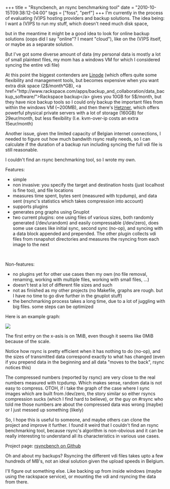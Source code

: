 +++
title = "Rsyncbench, an rsync benchmarking tool"
date = "2010-10-15T09:38:12-04:00"
tags = ["foss", "perf"]
+++
I'm currently in the process of evaluating (V)PS hosting providers and backup solutions.  The idea being: I want a (V)PS to run my stuff, which doesn't need much disk space,<br />

but in the meantime it might be a good idea to look for online backup solutions (oops did I say "online"? I meant "cloud"), like on the (V)PS itself, or maybe as a separate solution.<br />

But I've got some diverse amount of data (my personal data is mostly a lot of small plaintext files, my mom has a windows VM for which I considered syncing the entire vdi file)<br />

At this point the biggest contenders are <a href="http://linode.com/">Linode</a> (which offers quite some flexibility and management tools, but becomes expensive when you want extra disk space (2$/month*GB), <a href="http://www.rackspace.com/apps/backup_and_collaboration/data_backup_software/">Rackspace backup</a> gives you 10GB for 5$/month, but they have nice backup tools so I could only backup the important files from within the windows VM (~200MB), and then there's <a href="http://www.hetzner.de/">Hetzner</a>, which offers powerful physical private servers with a lot of storage (160GB) for 29eur/month, but less flexibility (I.e. kvm-over-ip costs an extra 15eur/month)</p>

<p>Another issue, given the limited capacity of Belgian internet connections, I needed to figure out how much bandwith rsync really needs, so I can calculate if the duration of a backup run including syncing the full vdi file is still reasonable.</p>

<p>I couldn't find an rsync benchmarking tool, so I wrote my own.</p>

<p>Features:</p>

<ul>

<li>simple</li>

<li>non invasive: you specify the target and destination hosts (just localhost is fine too), and file locations</li>

<li>measures time spent, bytes sent (measured with tcpdump), and data sent (rsync's statistics which takes compression into account)</li>

<li>supports plugins</li>

<li>generates png graphs using Gnuplot</li>

<li>two current plugins: one using files of various sizes, both randomly generated (/dev/urandom) and easily compressable (/dev/zero), does some use cases like initial sync, second sync (no-op), and syncing with a data block appended and prepended.  The other plugin collects vdi files from rsnapshot directories and measures the rsyncing from each image to the next</li>

</ul>

<p><!--more--><br />

Non-features:</p>

<ul>

<li>no plugins yet for other use cases then my own (no file removal, renaming, working with multiple files, working with small files, ...)</li>

<li>doesn't test a lot of different file sizes and such</li>

<li>not as finished as my other projects (no Makefile, graphs are rough.  but I have no time to go dive further in the gnuplot stuff)

<li>the benchmarking process takes a long time, due to a lot of juggling with big files. some steps can be optimized</li>

</ul>

<p>Here is an example graph:<br />

<img src="/files/rsyncbench_random_images_sent.png"/><br />

The first entry on the x-asis is on 1MiB, even though it seems like 0MiB because of the scale.<br />

Notice how rsync is pretty efficient when it has nothing to do (no-op), and the sizes of transmitted data correspond exactly to what has changed (even if you prepend data in the beginning and all data "moves to the back", rsync notices this)<br />

The compressed numbers (reported by rsync) are very close to the real numbers measured with tcpdump.  Which makes sense, random data is not easy to compress.  OTOH, if i take the graph of the case where I sync images which are built from /dev/zero, the story similar so either rsyncs compression sucks (which I find hard to believe), or the guy on #rsync who told me those numbers are about the compressed data was wrong (maybe) or I just messed up something (likely)</p>

<p>So, I hope this is useful to someone, and maybe others can clone the project and improve it further.  I found it weird that I couldn't find an rsync benchmarking tool, because rsync's algorithm is non-obvious and it can be really interesting to understand all its characteristics in various use cases.</p>

<p>Project page: <a href="http://github.com/Dieterbe/rsyncbench">rsyncbench on Github</a></p>

<p>Oh and about my backups? Rsyncing the different vdi files takes upto a few hundreds of MB's, not an ideal solution given the upload speeds in Belgium.<br />

I'll figure out something else.  Like backing up from inside windows (maybe using the rackspace service), or mounting the vdi and rsyncing the data from there.</p>
